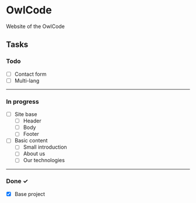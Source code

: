 # OwlCode

Website of the OwlCode

## Tasks

### Todo

- [ ] Contact form  
- [ ] Multi-lang  

***

### In progress

- [ ] Site base  
  - [ ] Header  
  - [ ] Body  
  - [ ] Footer  
- [ ] Basic content  
  - [ ] Small introduction  
  - [ ] About us  
  - [ ] Our technologies  

***

### Done ✓

- [x] Base project  
